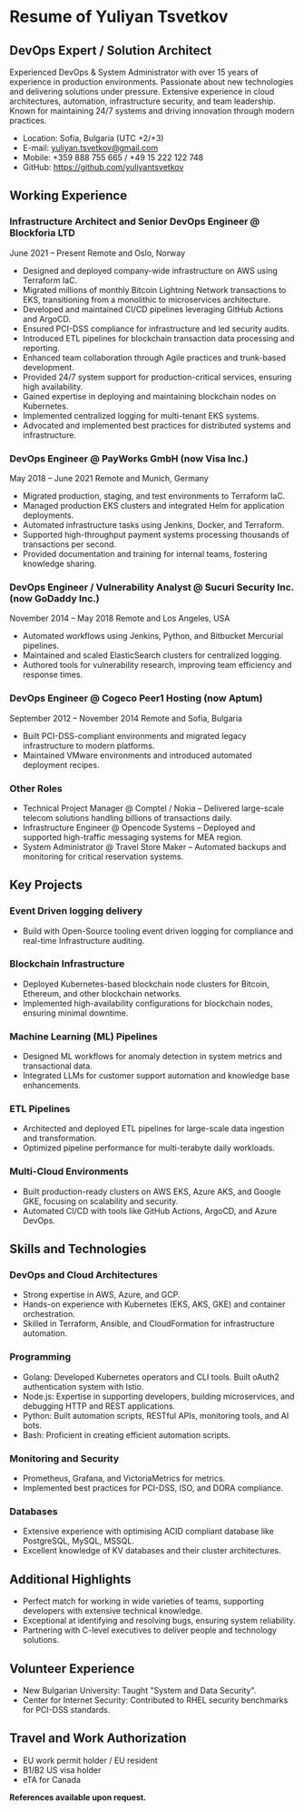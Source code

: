 # Resume of Yuliyan Tsvetkov

## DevOps Expert / Solution Architect

Experienced DevOps & System Administrator with over 15 years of experience in production environments. Passionate about new technologies and delivering solutions under pressure. Extensive experience in cloud architectures, automation, infrastructure security, and team leadership. Known for maintaining 24/7 systems and driving innovation through modern practices.

- Location: Sofia, Bulgaria (UTC +2/+3)
- E-mail: yuliyan.tsvetkov@gmail.com
- Mobile: +359 888 755 665 / +49 15 222 122 748
- GitHub: https://github.com/yuliyantsvetkov

## Working Experience

### Infrastructure Architect and Senior DevOps Engineer @ Blockforia LTD

June 2021 – Present
Remote and Oslo, Norway

- Designed and deployed company-wide infrastructure on AWS using Terraform IaC.
- Migrated millions of monthly Bitcoin Lightning Network transactions to EKS, transitioning from a monolithic to microservices architecture.
- Developed and maintained CI/CD pipelines leveraging GitHub Actions and ArgoCD.
- Ensured PCI-DSS compliance for infrastructure and led security audits.
- Introduced ETL pipelines for blockchain transaction data processing and reporting.
- Enhanced team collaboration through Agile practices and trunk-based development.
- Provided 24/7 system support for production-critical services, ensuring high availability.
- Gained expertise in deploying and maintaining blockchain nodes on Kubernetes.
- Implemented centralized logging for multi-tenant EKS systems.
- Advocated and implemented best practices for distributed systems and infrastructure.

### DevOps Engineer @ PayWorks GmbH (now Visa Inc.)

May 2018 – June 2021
Remote and Munich, Germany

- Migrated production, staging, and test environments to Terraform IaC.
- Managed production EKS clusters and integrated Helm for application deployments.
- Automated infrastructure tasks using Jenkins, Docker, and Terraform.
- Supported high-throughput payment systems processing thousands of transactions per second.
- Provided documentation and training for internal teams, fostering knowledge sharing.

### DevOps Engineer / Vulnerability Analyst @ Sucuri Security Inc. (now GoDaddy Inc.)

November 2014 – May 2018
Remote and Los Angeles, USA

- Automated workflows using Jenkins, Python, and Bitbucket Mercurial pipelines.
- Maintained and scaled ElasticSearch clusters for centralized logging.
- Authored tools for vulnerability research, improving team efficiency and response times.

### DevOps Engineer @ Cogeco Peer1 Hosting (now Aptum)

September 2012 – November 2014
Remote and Sofia, Bulgaria

- Built PCI-DSS-compliant environments and migrated legacy infrastructure to modern platforms.
- Maintained VMware environments and introduced automated deployment recipes.

### Other Roles

- Technical Project Manager @ Comptel / Nokia – Delivered large-scale telecom solutions handling billions of transactions daily.
- Infrastructure Engineer @ Opencode Systems – Deployed and supported high-traffic messaging systems for MEA region.
- System Administrator @ Travel Store Maker – Automated backups and monitoring for critical reservation systems.

## Key Projects

### Event Driven logging delivery

- Build with Open-Source tooling event driven logging for compliance and real-time Infrastructure auditing.

### Blockchain Infrastructure

- Deployed Kubernetes-based blockchain node clusters for Bitcoin, Ethereum, and other blockchain networks.
- Implemented high-availability configurations for blockchain nodes, ensuring minimal downtime.

### Machine Learning (ML) Pipelines

- Designed ML workflows for anomaly detection in system metrics and transactional data.
- Integrated LLMs for customer support automation and knowledge base enhancements.

### ETL Pipelines

- Architected and deployed ETL pipelines for large-scale data ingestion and transformation.
- Optimized pipeline performance for multi-terabyte daily workloads.

### Multi-Cloud Environments

- Built production-ready clusters on AWS EKS, Azure AKS, and Google GKE, focusing on scalability and security.
- Automated CI/CD with tools like GitHub Actions, ArgoCD, and Azure DevOps.

## Skills and Technologies

### DevOps and Cloud Architectures

- Strong expertise in AWS, Azure, and GCP.
- Hands-on experience with Kubernetes (EKS, AKS, GKE) and container orchestration.
- Skilled in Terraform, Ansible, and CloudFormation for infrastructure automation.

### Programming

- Golang: Developed Kubernetes operators and CLI tools. Built oAuth2 authentication system with Istio.
- Node.js: Expertise in supporting developers, building microservices, and debugging HTTP and REST applications.
- Python: Built automation scripts, RESTful APIs, monitoring tools, and AI bots.
- Bash: Proficient in creating efficient automation scripts.

### Monitoring and Security

- Prometheus, Grafana, and VictoriaMetrics for metrics.
- Implemented best practices for PCI-DSS, ISO, and DORA compliance.

### Databases

- Extensive experience with optimising ACID compliant database like PostgreSQL, MySQL, MSSQL.
- Excellent knowledge of KV databases and their cluster architectures.

## Additional Highlights

- Perfect match for working in wide varieties of teams, supporting developers with extensive technical knowledge.
- Exceptional at identifying and resolving bugs, ensuring system reliability.
- Partnering with C-level executives to deliver people and technology solutions.

## Volunteer Experience

- New Bulgarian University: Taught "System and Data Security".
- Center for Internet Security: Contributed to RHEL security benchmarks for PCI-DSS standards.

## Travel and Work Authorization

- EU work permit holder / EU resident
- B1/B2 US visa holder
- eTA for Canada

**References available upon request.**

